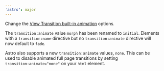 ```yaml
---
'astro': major
---
```


Change the [View Transition built-in animation](https://docs.astro.build/en/guides/view-transitions/#built-in-animation-directives) options.

The `transition:animate` value `morph` has been renamed to `initial`. Elements with a `transition:name` directive but no `transition:animate` directive will now default to `fade`.

Astro also supports a new `transition:animate` values, `none`. This can be used to disable animated full page transitions by setting `transition:animate="none"` on your `html` element.
